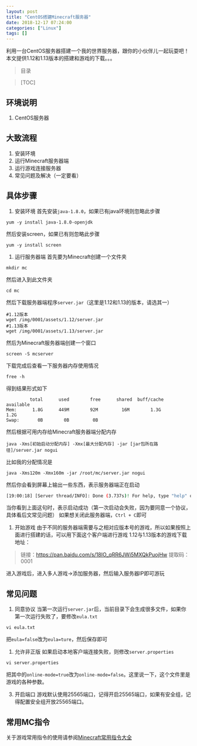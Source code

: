 ```yaml
---
layout: post
title: "CentOS搭建Minecraft服务器"
date: 2018-12-17 07:24:00
categories: ["Linux"]
tags: []
---
```

利用一台CentOS服务器搭建一个我的世界服务器，跟你的小伙伴儿一起玩耍吧！本文提供1.12和1.13版本的搭建和游戏的下载。。。<!--more-->
> 目录

> [TOC]

## 环境说明
1. CentOS服务器

## 大致流程
1. 安装环境
1. 运行Minecraft服务器端
1. 运行游戏连接服务器
1. 常见问题及解决（一定要看）

## 具体步骤
1. 安装环境
首先安装`java-1.8.0`，如果已有java环境则忽略此步骤
```shell
yum -y install java-1.8.0-openjdk
```
然后安装screen，如果已有则忽略此步骤
```shell
yum -y install screen
```
1. 运行服务器端
首先要为Minecraft创建一个文件夹
```shell
mkdir mc
```
然后进入到此文件夹
```shell
cd mc
```
然后下载服务器端程序`server.jar`（这里是1.12和1.13的版本，请选其一）
```shell
#1.12版本
wget /img/0001/assets/1.12/server.jar
#1.13版本
wget /img/0001/assets/1.13/server.jar
```
然后为Minecraft服务器端创建一个窗口
```shell
screen -S mcserver
```
下载完成后查看一下服务器内存使用情况
```shell
free -h
```
得到结果形式如下
```shell
         total      used        free      shared  buff/cache   available
Mem:      1.8G      449M        92M         16M        1.3G        1.2G
Swap:       0B        0B         0B
```
然后根据可用内存给Minecraft服务器端分配内存
```shell
java -Xms[初始启动分配内存] -Xmx[最大分配内存] -jar [jar包所在路径]/server.jar nogui
```
比如我的分配情况是
```shell
java -Xms120m -Xmx160m -jar /root/mc/server.jar nogui
```
然后你会看到屏幕上输出一些东西，表示服务器端正在启动
```bash
[19:00:18] [Server thread/INFO]: Done (3.737s)! For help, type "help" or "?"
```
当你看到上面这句时，表示启动成功（第一次启动会失败，因为要同意一个协议，具体看后文常见问题）
如果想关闭此服务器端，`Ctrl + C`即可
1. 开始游戏
由于不同的服务器端需要与之相对应版本号的游戏，所以如果按照上面进行搭建的话，可以用下面这个客户端进行游戏
1.12与1.13版本的游戏下载地址：
> 链接：https://pan.baidu.com/s/18IO_qRR6JWi5MXQkPuojHw 
提取码：0001

 进入游戏后，进入多人游戏->添加服务器，然后输入服务器IP即可游玩

## 常见问题
1. 同意协议
当第一次运行`server.jar`后，当前目录下会生成很多文件，如果你第一次运行失败了，要修改`eula.txt`
```shell
vi eula.txt
```
把`eula=false`改为`eula=ture`，然后保存即可

1. 允许非正版
如果启动本地客户端连接失败，则修改`server.properties`
```shell
vi server.properties
```
把其中的`online-mode=true`改为`online-mode=false`。这里说一下，这个文件里是游戏的各种参数。

3. 开启端口
游戏默认使用25565端口，记得开启25565端口，如果有安全组，记得配置安全组开放25565端口。

## 常用MC指令
关于游戏常用指令的使用请参阅[Minecraft常用指令大全](https://zkk.me/0x0007.html "Minecraft常用指令大全")